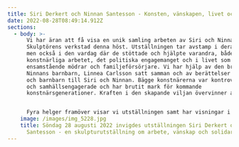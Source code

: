 ```yaml
---
title: Siri Derkert och Ninnan Santesson - Konsten, vänskapen, livet och kampen
date: 2022-08-28T08:49:14.912Z
sections:
  - body: >-
      Vi har äran att få visa en unik samling arbeten av Siri och Ninnan i
      Skulptörens verkstad denna höst. Utställningen tar avstamp i deras arbeten
      men också i den vardag där de stöttade och hjälpte varandra, både i det
      konstnärliga arbetet, det politiska engagemanget och i livet som
      ensamstående mödrar och familjeförsörjare. Vi har hjälp av den brevväxling
      Ninnans barnbarn, Linnea Carlsson satt samman och av berättelser från barn
      och barnbarn till Siri och Ninnan. Bägge konstnärerna var kontroversiella
      och samhällsengagerade och har brutit mark för kommande
      konstnärsgenerationer. Kraften i den skapande viljan övervinner allt.


      Fyra helger framöver visar vi utställningen samt har visningar i Torsten Renqvists ateljé och håller öppna workshops i olika skulpturala tekniker. Besök också vår Gårdsutställning där skulptur visas av nio svenska skulptörer.
    image: /images/img_5228.jpg
    title: Söndag 28 augusti 2022 invigdes utställningen Siri Derkert och Ninnan
      Santesson - en skulpturutställning om arbete, vänskap och solidaritet.
---
```


